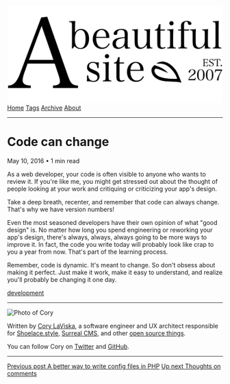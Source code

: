 <a href="../../index.html" class="header-link"><img src="../../images/logos/wordmark.svg" alt="A Beautiful Site" class="wordmark" /></a> <a href="../../index.html" class="nav-item">Home</a> <a href="../../tags/index.html" class="nav-item">Tags</a> <a href="../index.html" class="nav-item">Archive</a> <a href="../../about/index.html" class="nav-item">About</a>

---

# Code can change

May 10, 2016 • 1 min read

As a web developer, your code is often visible to anyone who wants to review it. If you're like me, you might get stressed out about the thought of people looking at your work and critiquing or criticizing your app's design.

Take a deep breath, recenter, and remember that code can always change. That's why we have version numbers!

Even the most seasoned developers have their own opinion of what "good design" is. No matter how long you spend engineering or reworking your app's design, there's always, always, always going to be more ways to improve it. In fact, the code you write today will probably look like crap to you a year from now. That's part of the learning process.

Remember, code is dynamic. It's meant to change. So don't obsess about making it perfect. Just make it work, make it easy to understand, and realize you'll probably be changing it one day.

<a href="../../tags/development/index.html" class="post-tag">development</a>

---

<img src="http://0.gravatar.com/avatar/bf1b3b95fd5b096a3592247c29667b33?s=512" alt="Photo of Cory" class="avatar avatar-small" />

Written by [Cory LaViska](../../index-4.html), a software engineer and UX architect responsible for [Shoelace.style](https://shoelace.style/), [Surreal CMS](https://www.surrealcms.com/), and other [open source things](https://github.com/claviska).

You can follow Cory on [Twitter](https://twitter.com/claviska) and [GitHub](https://github.com/claviska).

---

<a href="../a-better-way-to-write-config-files-in-php/index.html" class="post-nav-previous"><span class="small">Previous post</span> A better way to write config files in PHP</a> <a href="../thoughts-on-comments/index.html" class="post-nav-next"><span class="small">Up next</span> Thoughts on comments</a>
